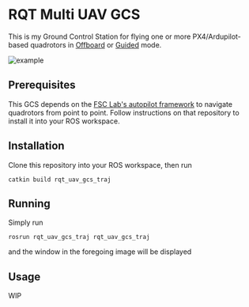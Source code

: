 # RQT Multi UAV GCS

This is my Ground Control Station for flying one or more PX4/Ardupilot-based quadrotors in [Offboard](https://docs.px4.io/main/en/flight_modes/offboard.html) or [Guided](https://ardupilot.org/copter/docs/ac2_guidedmode.html) mode.

![example](./res/readme_example.png)

## Prerequisites

This GCS depends on the [FSC Lab's autopilot framework](https://github.com/FSC-Lab/fsc_autopilot) to navigate quadrotors from point to point.
Follow instructions on that repository to install it into your ROS workspace.

## Installation

Clone this repository into your ROS workspace, then run

```
catkin build rqt_uav_gcs_traj
```

## Running

Simply run

```
rosrun rqt_uav_gcs_traj rqt_uav_gcs_traj
```

and the window in the foregoing image will be displayed

## Usage

WIP
